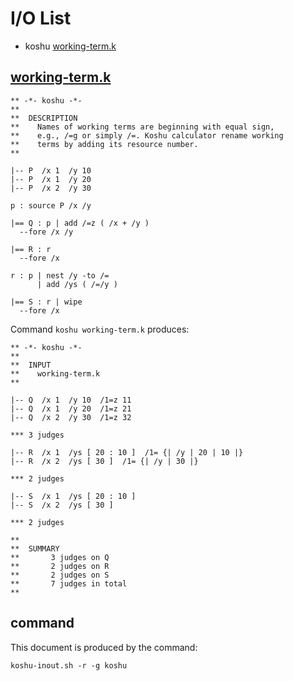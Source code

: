 # I/O List

- koshu [working-term.k](#working-termk)



## [working-term.k](working-term.k)

```
** -*- koshu -*-
**
**  DESCRIPTION
**    Names of working terms are beginning with equal sign,
**    e.g., /=g or simply /=. Koshu calculator rename working
**    terms by adding its resource number.
**

|-- P  /x 1  /y 10
|-- P  /x 1  /y 20
|-- P  /x 2  /y 30

p : source P /x /y

|== Q : p | add /=z ( /x + /y )
  --fore /x /y

|== R : r
  --fore /x

r : p | nest /y -to /=
      | add /ys ( /=/y )

|== S : r | wipe
  --fore /x
```

Command `koshu working-term.k` produces:

```
** -*- koshu -*-
**
**  INPUT
**    working-term.k
**

|-- Q  /x 1  /y 10  /1=z 11
|-- Q  /x 1  /y 20  /1=z 21
|-- Q  /x 2  /y 30  /1=z 32

*** 3 judges

|-- R  /x 1  /ys [ 20 : 10 ]  /1= {| /y | 20 | 10 |}
|-- R  /x 2  /ys [ 30 ]  /1= {| /y | 30 |}

*** 2 judges

|-- S  /x 1  /ys [ 20 : 10 ]
|-- S  /x 2  /ys [ 30 ]

*** 2 judges

**
**  SUMMARY
**       3 judges on Q
**       2 judges on R
**       2 judges on S
**       7 judges in total
**
```



## command

This document is produced by the command:

```
koshu-inout.sh -r -g koshu
```
